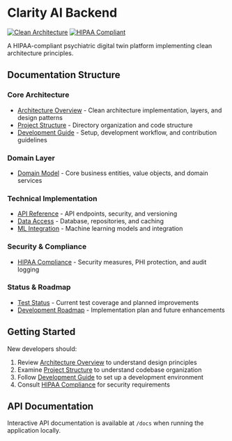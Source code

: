 # Clarity AI Backend

[![Clean Architecture](https://img.shields.io/badge/architecture-clean-blue)](https://github.com/Clarity-AI-Backend/) [![HIPAA Compliant](https://img.shields.io/badge/HIPAA-compliant-blue)](https://github.com/Clarity-AI-Backend/)

A HIPAA-compliant psychiatric digital twin platform implementing clean architecture principles.

## Documentation Structure

### Core Architecture
- [Architecture Overview](./Architecture_Overview.md) - Clean architecture implementation, layers, and design patterns
- [Project Structure](./Project_Structure.md) - Directory organization and code structure
- [Development Guide](./Development_Guide.md) - Setup, development workflow, and contribution guidelines

### Domain Layer
- [Domain Model](./Domain_Model.md) - Core business entities, value objects, and domain services

### Technical Implementation
- [API Reference](./API_Reference.md) - API endpoints, security, and versioning
- [Data Access](./Data_Access.md) - Database, repositories, and caching
- [ML Integration](./ML_Integration.md) - Machine learning models and integration

### Security & Compliance
- [HIPAA Compliance](./HIPAA_Compliance.md) - Security measures, PHI protection, and audit logging

### Status & Roadmap
- [Test Status](./Test_Status.md) - Current test coverage and planned improvements
- [Development Roadmap](./Development_Roadmap.md) - Implementation plan and future enhancements

## Getting Started

New developers should:

1. Review [Architecture Overview](./Architecture_Overview.md) to understand design principles
2. Examine [Project Structure](./Project_Structure.md) to understand codebase organization
3. Follow [Development Guide](./Development_Guide.md) to set up a development environment
4. Consult [HIPAA Compliance](./HIPAA_Compliance.md) for security requirements

## API Documentation

Interactive API documentation is available at `/docs` when running the application locally.